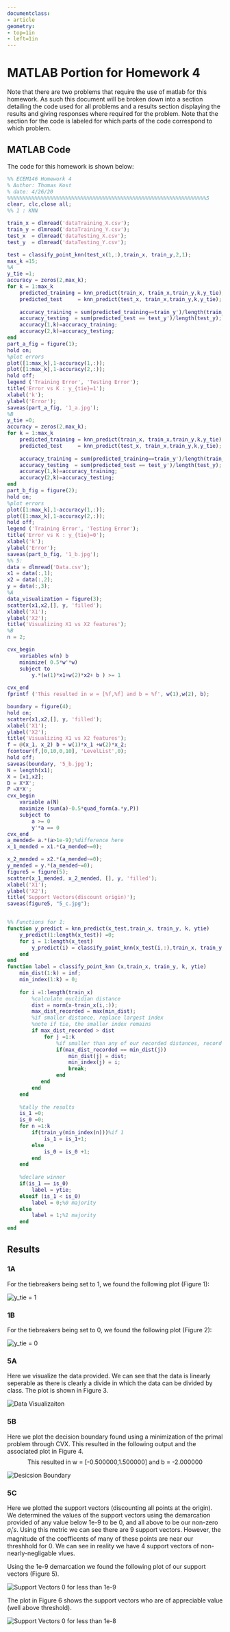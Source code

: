 ```yaml
---
documentclass:
- article
geometry:
- top=1in
- left=1in
---
```


# MATLAB Portion for Homework 4

Note that there are two problems that require the use of matlab for this homework. As such this document will be broken down into a section detailing the code used for all problems and a results section displaying the results and giving responses where required for the problem. Note that the section for the code is labeled for which parts of the code correspond to which problem.

## MATLAB Code

The code for this homework is shown below:

```MATLAB
%% ECEM146 Homework 4
% Author: Thomas Kost
% date: 4/26/20
%%%%%%%%%%%%%%%%%%%%%%%%%%%%%%%%%%%%%%%%%%%%%%%%%%%%%%%%%%%%%%%%%5
clear, clc,close all;
%% 1 : KNN

train_x = dlmread('dataTraining_X.csv');
train_y = dlmread('dataTraining_Y.csv');
test_x  = dlmread('dataTesting_X.csv');
test_y  = dlmread('dataTesting_Y.csv');

test = classify_point_knn(test_x(1,:),train_x, train_y,2,1);
max_k =15;
%A
y_tie =1;
accuracy = zeros(2,max_k);
for k = 1:max_k
    predicted_training = knn_predict(train_x, train_x,train_y,k,y_tie);
    predicted_test     = knn_predict(test_x, train_x,train_y,k,y_tie);
    
    accuracy_training = sum(predicted_training==train_y')/length(train_y);
    accuracy_testing  = sum(predicted_test == test_y')/length(test_y);
    accuracy(1,k)=accuracy_training;
    accuracy(2,k)=accuracy_testing;
end
part_a_fig = figure(1);
hold on;
%plot errors
plot([1:max_k],1-accuracy(1,:));
plot([1:max_k],1-accuracy(2,:));
hold off;
legend ('Training Error', 'Testing Error');
title('Error vs K : y_{tie}=1');
xlabel('k');
ylabel('Error');
saveas(part_a_fig, '1_a.jpg');
%B
y_tie =0;
accuracy = zeros(2,max_k);
for k = 1:max_k
    predicted_training = knn_predict(train_x, train_x,train_y,k,y_tie);
    predicted_test     = knn_predict(test_x, train_x,train_y,k,y_tie);
    
    accuracy_training = sum(predicted_training==train_y')/length(train_y);
    accuracy_testing  = sum(predicted_test == test_y')/length(test_y);
    accuracy(1,k)=accuracy_training;
    accuracy(2,k)=accuracy_testing;
end
part_b_fig = figure(2);
hold on;
%plot errors
plot([1:max_k],1-accuracy(1,:));
plot([1:max_k],1-accuracy(2,:));
hold off;
legend ('Training Error', 'Testing Error');
title('Error vs K : y_{tie}=0');
xlabel('k');
ylabel('Error');
saveas(part_b_fig, '1_b.jpg');
%% 5:
data = dlmread('Data.csv');
x1 = data(:,1);
x2 = data(:,2);
y = data(:,3);
%A
data_visualization = figure(3);
scatter(x1,x2,[], y, 'filled');
xlabel('X1');
ylabel('X2');
title('Visualizing X1 vs X2 features');
%B
n = 2;

cvx_begin
    variables w(n) b
    minimize( 0.5*w'*w)
    subject to
        y.*(w(1)*x1+w(2)*x2+ b ) >= 1
        
cvx_end
fprintf ('This resulted in w = [%f,%f] and b = %f', w(1),w(2), b);

boundary = figure(4);
hold on;
scatter(x1,x2,[], y, 'filled');
xlabel('X1');
ylabel('X2');
title('Visualizing X1 vs X2 features');
f = @(x_1, x_2) b + w(1)*x_1 +w(2)*x_2;
fcontour(f,[0,10,0,10], 'LevelList',0);
hold off;
saveas(boundary, '5_b.jpg');
N = length(x1);
X = [x1,x2];
D = X*X';
P =X*X';
cvx_begin
    variable a(N)
    maximize (sum(a)-0.5*quad_form(a.*y,P))
    subject to
        a >= 0
        y'*a == 0
cvx_end
a_mended= a.*(a>1e-9);%difference here
x_1_mended = x1.*(a_mended~=0);

x_2_mended = x2.*(a_mended~=0);
y_mended = y.*(a_mended~=0);
figure5 = figure(5);
scatter(x_1_mended, x_2_mended, [], y, 'filled');
xlabel('X1');
ylabel('X2');
title('Support Vectors(discount origin)');
saveas(figure5, "5_c.jpg");


%% Functions for 1:
function y_predict = knn_predict(x_test,train_x, train_y, k, ytie)
    y_predict(1:length(x_test)) =0;
    for i = 1:length(x_test)
        y_predict(i) = classify_point_knn(x_test(i,:),train_x, train_y, k, ytie);
    end
end
function label = classify_point_knn (x,train_x, train_y, k, ytie)
    min_dist(1:k) = inf;
    min_index(1:k) = 0;
    
    for i =1:length(train_x)
        %calculate euclidian distance
        dist = norm(x-train_x(i,:));
        max_dist_recorded = max(min_dist);
        %if smaller distance, replace largest index
        %note if tie, the smaller index remains
        if max_dist_recorded > dist
            for j =1:k
                %if smaller than any of our recorded distances, record
                if(max_dist_recorded == min_dist(j))
                    min_dist(j) = dist;
                    min_index(j) = i;
                    break;
                end
           end
        end
    end
    
    %tally the results
    is_1 =0;
    is_0 =0;
    for n =1:k
        if(train_y(min_index(n)))%if 1
            is_1 = is_1+1;
        else
            is_0 = is_0 +1;
        end
    end
    
    %declare winner
    if(is_1 == is_0)
        label = ytie;
    elseif (is_1 < is_0)
        label = 0;%0 majority
    else
        label = 1;%1 majority
    end
end
```

## Results

### 1A

For the tiebreakers being set to 1, we found the following plot (Figure 1):

![y_tie = 1](1_a.jpg)

### 1B 
For the tiebreakers being set to 0, we found the following plot (Figure 2):

![y_tie = 0](1_b.jpg)

### 5A
Here we visualize the data provided. We can see that the data is linearly seperable as there is clearly a divide in which the data can be divided by class. The plot is shown in Figure 3.

![Data Visualizaiton](5_a.jpg)

### 5B
Here we plot the decision boundary found using a minimization of the primal problem through CVX. This resulted in the following output and the associated plot in Figure 4.
$$\text{This resulted in w = [-0.500000,1.500000] and b = -2.000000} $$

![Desicsion Boundary](5_b.jpg)

### 5C
Here we plotted the support vectors (discounting all points at the origin). We determined the values of the support vectors using the demarcation provided of any value below 1e-9 to be 0, and all above to be our non-zero $a_{i}'s$. Using this metric we can see there are 9 support vectors. However, the magnitude of the coefficents of many of these points are near our threshhold for 0. We can see in reality we have 4 support vectors of non-nearly-negligable vlues.

Using the 1e-9 demarcation we found the following plot of our support vectors (Figure 5).

![Support Vectors 0 for less than 1e-9](5_c.jpg)

The plot in Figure 6 shows the support vectors who are of appreciable value (well above threshold).

![Support Vectors 0 for less than 1e-8](5_c_1.jpg)